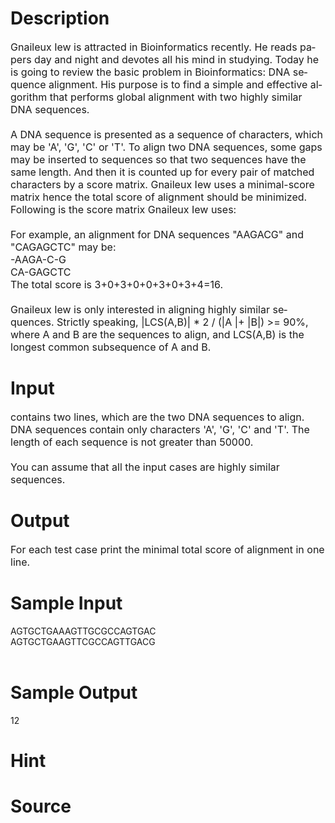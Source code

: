 
# Description

<div class="content"><div class="ptx" lang="en-US"><span style="font-size: medium">Gnaileux Iew is attracted in Bioinformatics recently. He reads papers day and night and devotes all his mind in studying. Today he is going to review the basic problem in Bioinformatics: DNA sequence alignment. His purpose is to find a simple and effective algorithm that performs global alignment with two highly similar DNA sequences. <br/>
<br/>
A DNA sequence is presented as a sequence of characters, which may be &#39;A&#39;, &#39;G&#39;, &#39;C&#39; or &#39;T&#39;. To align two DNA sequences, some gaps may be inserted to sequences so that two sequences have the same length. And then it is counted up for every pair of matched characters by a score matrix. Gnaileux Iew uses a minimal-score matrix hence the total score of alignment should be minimized. Following is the score matrix Gnaileux Iew uses: <br/>
</span><center><span style="font-size: medium"><img src="source/bzoj/3194/img/aHR0cDovL3Bvai5vcmcvaW1hZ2VzLzI1MjBfMS5qcGc=.jpg" alt=""/></span></center><span style="font-size: medium"><br/>
For example, an alignment for DNA sequences &#34;AAGACG&#34; and &#34;CAGAGCTC&#34; may be: <br/>
-AAGA-C-G <br/>
CA-GAGCTC <br/>
The total score is 3+0+3+0+0+3+0+3+4=16. <br/>
<br/>
Gnaileux Iew is only interested in aligning highly similar sequences. Strictly speaking, |LCS(A,B)| * 2 / (|A |+ |B|) &gt;= 90%, where A and B are the sequences to align, and LCS(A,B) is the longest common subsequence of A and B. <br/>
</span></div>
<p></p></div>

# Input

<div class="content"><p class="pst"><span style="font-size: medium">contains two lines, which are the two DNA sequences to align. DNA sequences contain only characters &#39;A&#39;, &#39;G&#39;, &#39;C&#39; and &#39;T&#39;. The length of each sequence is not greater than 50000. <br/>
<br/>
You can assume that all the input cases are highly similar sequences. <br/>
</span></p></div>

# Output

<div class="content"><div class="ptx" lang="en-US"><span style="font-size: medium">For each test case print the minimal total score of alignment in one line.</span></div></div>

# Sample Input

<div class="content"><span class="sampledata">AGTGCTGAAAGTTGCGCCAGTGAC<br/>
AGTGCTGAAGTTCGCCAGTTGACG<br/>
<br/>
</span></div>

# Sample Output

<div class="content"><span class="sampledata">12<br/>
</span></div>

# Hint

<div class="content"><p></p></div>

# Source

<div class="content"><p><a href="problemset.php?search="></a></p></div>

